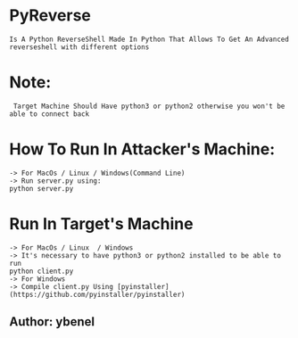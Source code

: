 # PyReverse
```
Is A Python ReverseShell Made In Python That Allows To Get An Advanced reverseshell with different options  
```
# Note:
 ``` Target Machine Should Have python3 or python2 otherwise you won't be able to connect back```
 # How To Run In Attacker's Machine:
 ```
 -> For MacOs / Linux / Windows(Command Line)
 -> Run server.py using: 
 python server.py
 ```
 # Run In Target's Machine 
 ```
 -> For MacOs / Linux  / Windows
 -> It's necessary to have python3 or python2 installed to be able to run 
 python client.py
 -> For Windows
 -> Compile client.py Using [pyinstaller](https://github.com/pyinstaller/pyinstaller) 
```

## Author: __ybenel__
